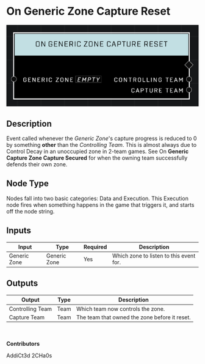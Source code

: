 # On Generic Zone Capture Reset
![](../../../.gitbook/assets/on-generic-zone-capture-reset.png)
## Description
Event called whenever the *Generic Zone*'s capture progress is reduced to 0 by something **other** than the *Controlling Team*. This is almost always due to Control Decay in an unoccupied zone in 2-team games. See On **Generic Capture Zone Capture Secured** for when the owning team successfully defends their own zone.

## Node Type
Nodes fall into two basic categories: Data and Execution. This Execution node fires when something happens in the game that triggers it, and starts off the node string.

## Inputs
| Input | Type | Required | Description |
|------------------|------------------|----------|--------------------------------------------------------------|
| Generic Zone | Generic Zone | Yes | Which zone to listen to this event for. |

## Outputs
| Output | Type | Description |
|------------------|------------------|--------------------------------------------------------------|
| Controlling Team | Team | Which team now controls the zone.|
| Capture Team | Team | The team that owned the zone before it reset.|

\
\
**Contributors**

AddiCt3d 2CHa0s